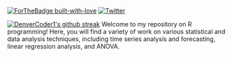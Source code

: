 [![ForTheBadge built-with-love](http://ForTheBadge.com/images/badges/built-with-love.svg)](https://GitHub.com/mwangi-george/) [![Twitter](https://badgen.net/badge/icon/twitter?icon=twitter&label)](https://twitter.com/mwangi__george)

[![DenverCoder1's github streak](https://github-readme-streak-stats.herokuapp.com/?user=mwangi-george&theme=blue-green)](https://github.com/DenverCoder1/github-readme-streak-stats)
Welcome to my repository on R programming! Here, you will find a variety of work on various statistical and data analysis techniques, including time series analysis and forecasting, linear regression analysis, and ANOVA.
